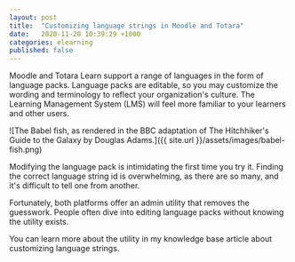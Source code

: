 ```yaml
---
layout: post
title:  "Customizing language strings in Moodle and Totara"
date:   2020-11-20 10:39:29 +1000
categories: elearning
published: false
---
```


Moodle and Totara Learn support a range of languages in the form of language packs. Language packs are editable, so you may customize the wording and terminology to reflect your organization's culture. The Learning Management System (LMS) will feel more familiar to your learners and other users.

![The Babel fish, as rendered in the BBC adaptation of The Hitchhiker's Guide to the Galaxy by Douglas Adams.]({{ site.url }}/assets/images/babel-fish.png)

Modifying the language pack is intimidating the first time you try it. Finding the correct language string id is overwhelming, as there are so many, and it's difficult to tell one from another.

Fortunately, both platforms offer an admin utility that removes the guesswork. People often dive into editing language packs without knowing the utility exists.

You can learn more about the utility in my knowledge base article about customizing language strings.
